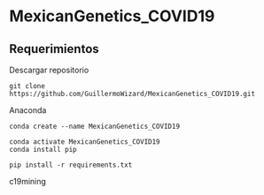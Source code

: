 # MexicanGenetics_COVID19

## Requerimientos

Descargar repositorio
```
git clone https://github.com/GuillermoWizard/MexicanGenetics_COVID19.git
```

Anaconda
```
conda create --name MexicanGenetics_COVID19

conda activate MexicanGenetics_COVID19
conda install pip

pip install -r requirements.txt
```

c19mining
```

```

